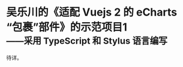 # 吴乐川的《适配 Vuejs 2 的 eCharts “包裹”部件》的示范项目1<br><small>——采用 TypeScript 和 Stylus 语言编写</small>

<link rel="stylesheet" href="../../../../node_modules/@wulechuan/css-stylus-markdown-themes/源代码/发布的源代码/文章排版与配色方案集/层叠样式表/wulechuan-styles-for-html-via-markdown--vscode.default.min.css">


待详。

